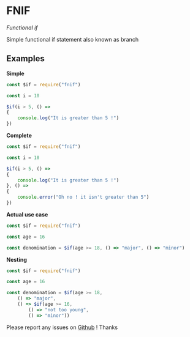 # FNIF

*Functional if*

Simple functional if statement also known as branch


## Examples

__Simple__

```javascript
const $if = require("fnif")

const i = 10

$if(i > 5, () =>
{
    console.log("It is greater than 5 !")
})
```


__Complete__

```javascript
const $if = require("fnif")

const i = 10

$if(i > 5, () =>
{
    console.log("It is greater than 5 !")
}, () =>
{
    console.error("Oh no ! it isn't greater than 5")
})
```


__Actual use case__

```javascript
const $if = require("fnif")

const age = 16

const denomination = $if(age >= 18, () => "major", () => "minor")
```


__Nesting__

```javascript
const $if = require("fnif")

const age = 16

const denomination = $if(age >= 18,
    () => "major",
    () => $if(age >= 16,
        () => "not too young",
        () => "minor"))
```


Please report any issues on [Github](https://github.com/ScottishCyclops/aslo/issues) ! Thanks
